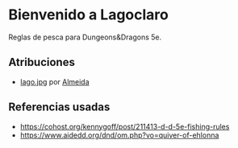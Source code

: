 # Bienvenido a Lagoclaro
Reglas de pesca para Dungeons&amp;Dragons 5e.

## Atribuciones
* [lago.jpg](https://pixabay.com/illustrations/landscape-sky-clouds-blue-lake-3606096/) por [Almeida](https://pixabay.com/users/aalmeidah-4277022/)

## Referencias usadas
* https://cohost.org/kennygoff/post/211413-d-d-5e-fishing-rules
* https://www.aidedd.org/dnd/om.php?vo=quiver-of-ehlonna